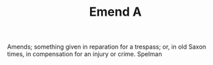 ---
title: Emend A
letter: E
permalink: "/definitions/bld-emend-a.html"
body: Amends; something given in reparation for a trespass; or, in old Saxon times,
  in compensation for an injury or crime. Spelman
published_at: '2018-07-07'
source: Black's Law Dictionary 2nd Ed (1910)
layout: post
---